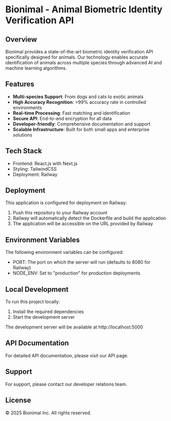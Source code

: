 # Bionimal - Animal Biometric Identity Verification API

## Overview

Bionimal provides a state-of-the-art biometric identity verification API specifically designed for animals. Our technology enables accurate identification of animals across multiple species through advanced AI and machine learning algorithms.

## Features

- **Multi-species Support**: From dogs and cats to exotic animals
- **High Accuracy Recognition**: >99% accuracy rate in controlled environments
- **Real-time Processing**: Fast matching and identification
- **Secure API**: End-to-end encryption for all data
- **Developer-friendly**: Comprehensive documentation and support
- **Scalable Infrastructure**: Built for both small apps and enterprise solutions

## Tech Stack

- Frontend: React.js with Next.js
- Styling: TailwindCSS
- Deployment: Railway

## Deployment

This application is configured for deployment on Railway:

1. Push this repository to your Railway account
2. Railway will automatically detect the Dockerfile and build the application
3. The application will be accessible on the URL provided by Railway

## Environment Variables

The following environment variables can be configured:

- PORT: The port on which the server will run (defaults to 8080 for Railway)
- NODE_ENV: Set to "production" for production deployments

## Local Development

To run this project locally:

1. Install the required dependencies
2. Start the development server

The development server will be available at http://localhost:5000

## API Documentation

For detailed API documentation, please visit our API page.

## Support

For support, please contact our developer relations team.

## License

© 2025 Bionimal Inc. All rights reserved.

